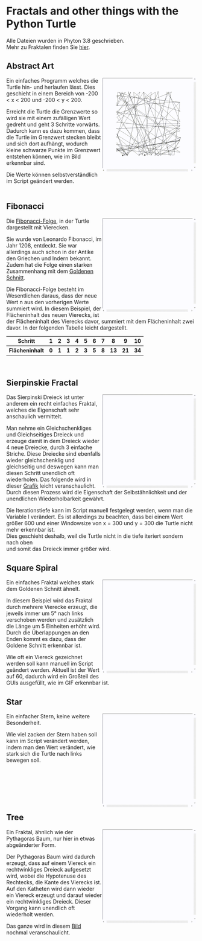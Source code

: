 # Fractals and other things with the Python Turtle
Alle Dateien wurden in Phyton 3.8 geschrieben.
</br>
Mehr zu Fraktalen finden Sie [hier](https://de.wikipedia.org/wiki/Fraktal).

## Abstract Art
<img align="right"  src="Image/Abstract-Art.gif" width="250" height="250">
Ein einfaches Programm welches die Turtle hin- und herlaufen lässt. Dies geschieht in einem Bereich von -200 < x < 200 und -200 < y < 200.
</br>

Erreicht die Turtle die Grenzwerte so wird sie mit einem zufälligen Wert gedreht und geht 3 Schritte vorwärts. Dadurch kann es dazu kommen, dass die Turtle im Grenzwert stecken bleibt und sich dort aufhängt, wodurch kleine schwarze Punkte im Grenzwert entstehen können, wie im Bild erkennbar sind.
</br>

Die Werte können selbstverständlich im Script geändert werden.
</br>
</br>

## Fibonacci
<img align="right" src="Image/Fibonacci-Turtle.gif" width="250" height="250">

Die [Fibonacci-Folge](https://de.wikipedia.org/wiki/Fibonacci-Folge), in der Turtle dargestellt mit Vierecken.
</br>

Sie wurde von Leonardo Fibonacci, im Jahr 1208, entdeckt. Sie war allerdings auch schon in der Antike den Griechen und Indern bekannt. Zudem hat die Folge einen starken Zusammenhang mit dem [Goldenen Schnitt](https://de.wikipedia.org/wiki/Goldener_Schnitt).
</br>

Die Fibonacci-Folge besteht im Wesentlichen daraus, dass der neue Wert n aus den vorherigen Werte summiert wird. In diesem Beispiel, der Flächeninhalt des neuen Vierecks, ist der Flächeninhalt des Vierecks davor, summiert mit dem Flächeninhalt zwei davor. In der folgenden Tabelle leicht dargestellt.
<table>
  <tr>
    <th>Schritt</th>
    <th>1</th>
    <th>2</th>
    <th>3</th>
    <th>4</th>
    <th>5</th>
    <th>6</th>
    <th>7</th>
    <th>8</th>
    <th>9</th>
    <th>10</th>
  </tr>
  <tr>
    <th>Flächeninhalt</th>
    <th>0</th>
    <th>1</th>
    <th>1</th>
    <th>2</th>
    <th>3</th>
    <th>5</th>
    <th>8</th>
    <th>13</th>
    <th>21</th>
    <th>34</th>
  </tr>
</table>
</br>

## Sierpinskie Fractal
<img align="right" src="Image/Sierpinski-fractal.gif" width="250" height="250">

Das Sierpinski Dreieck ist unter anderem ein recht einfaches Fraktal, welches die Eigenschaft sehr anschaulich vermittelt.
</br>

Man nehme ein Gleichschenkliges und Gleichseitiges Dreieck und erzeuge damit in dem Dreieck wieder 4 neue Dreiecke, durch 3 einfache Striche. Diese Dreiecke sind ebenfalls wieder gleichschenklig und gleichseitig und deswegen kann man diesen Schritt unendlich oft wiederholen. Das folgende wird in dieser [Grafik](https://upload.wikimedia.org/wikipedia/commons/2/27/SierpinskiTriangle-ani-0-7.gif) leicht veranschaulicht. Durch diesen Prozess wird die Eigenschaft der Selbstähnlichkeit und der unendlichen Wiederholbarkeit gewährt.
</br>

Die Iterationstiefe kann im Script manuell festgelegt werden, wenn man die Variable l verändert. Es ist allerdings zu beachten, dass bei einem Wert größer 600 und einer Windowsize von x = 300 und y = 300 die Turtle nicht mehr erkennbar ist. </br>
Dies geschieht deshalb, weil die Turtle nicht in die tiefe iteriert sondern nach oben </br> und somit das Dreieck immer größer wird.

## Square Spiral
<img align="right" src="Image/Square-Spiral.gif" width="250" height="250">

Ein einfaches Fraktal welches stark dem Goldenen Schnitt ähnelt.
</br>

In diesem Beispiel wird das Fraktal durch mehrere Vierecke erzeugt, die jeweils immer um 5° nach links verschoben werden und zusätzlich die Länge um 5 Einheiten erhöht wird. Durch die Überlappungen an den Enden kommt es dazu, dass der Goldene Schnitt erkennbar ist.
</br>

Wie oft ein Viereck gezeichnet werden soll kann manuell im Script geändert werden. Aktuell ist der Wert auf 60, dadurch wird ein Großteil des GUIs ausgefüllt, wie im GIF erkennbar ist.
</br>

## Star
<img align="right" src="Image/Star.gif" width="250" height="250">

Ein einfacher Stern, keine weitere Besonderheit.
</br>

Wie viel zacken der Stern haben soll kann im Script verändert werden, indem man den Wert verändert, wie stark sich die Turtle nach links bewegen soll.
</br>
</br>
</br>
</br>
</br>
</br>
</br>

## Tree
<img align="right" src="Image/Tree.gif" width="250" height="250">
Ein Fraktal, ähnlich wie der Pythagoras Baum, nur hier in etwas abgeänderter Form.
</br>

Der Pythagoras Baum wird dadurch erzeugt, dass auf einem Viereck ein rechtwinkliges Dreieck aufgesetzt wird, wobei die Hypotenuse des Rechtecks, die Kante des Vierecks ist. Auf den Katheten wird dann wieder ein Viereck erzeugt und darauf wieder ein rechtwinkliges Dreieck. Dieser Vorgang kann unendlich oft wiederholt werden. 

Das ganze wird in diesem [Bild](https://upload.wikimedia.org/wikipedia/commons/b/b9/Pythagoras_tree_construct_5of5.png) nochmal veranschaulicht.
